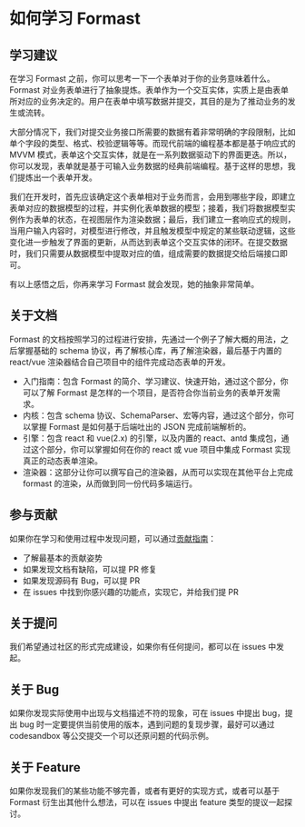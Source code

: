 # 如何学习 Formast

## 学习建议

在学习 Formast 之前，你可以思考一下一个表单对于你的业务意味着什么。Formast 对业务表单进行了抽象提炼。表单作为一个交互实体，实质上是由表单所对应的业务决定的。用户在表单中填写数据并提交，其目的是为了推动业务的发生或流转。

大部分情况下，我们对提交业务接口所需要的数据有着非常明确的字段限制，比如单个字段的类型、格式、校验逻辑等等。而现代前端的编程基本都是基于响应式的 MVVM 模式，表单这个交互实体，就是在一系列数据驱动下的界面更迭。所以，你可以发现，表单就是基于可输入业务数据的经典前端编程。基于这样的思想，我们提炼出一个表单开发。

我们在开发时，首先应该确定这个表单相对于业务而言，会用到哪些字段，即建立表单对应的数据模型的过程，并实例化表单数据的模型；接着，我们将数据模型实例作为表单的状态，在视图层作为渲染数据；最后，我们建立一套响应式的规则，当用户输入内容时，对模型进行修改，并且触发模型中规定的某些联动逻辑，这些变化进一步触发了界面的更新，从而达到表单这个交互实体的闭环。在提交数据时，我们只需要从数据模型中提取对应的值，组成需要的数据提交给后端接口即可。

有以上感悟之后，你再来学习 Formast 就会发现，她的抽象非常简单。

## 关于文档

Formast 的文档按照学习的过程进行安排，先通过一个例子了解大概的用法，之后掌握基础的 schema 协议，再了解核心库，再了解渲染器，最后基于内置的 react/vue 渲染器结合自己项目中的组件完成动态表单的开发。

- 入门指南：包含 Formast 的简介、学习建议、快速开始，通过这个部分，你可以了解 Formast 是怎样的一个项目，是否符合你当前业务的表单开发需求。
- 内核：包含 schema 协议、SchemaParser、宏等内容，通过这个部分，你可以掌握 Formast 是如何基于后端吐出的 JSON 完成前端解析的。
- 引擎：包含 react 和 vue(2.x) 的引擎，以及内置的 react、antd 集成包，通过这个部分，你可以掌握如何在你的 react 或 vue 项目中集成 Formast 实现真正的动态表单渲染。
- 渲染器：这部分让你可以撰写自己的渲染器，从而可以实现在其他平台上完成 formast 的渲染，从而做到同一份代码多端运行。


## 参与贡献

如果你在学习和使用过程中发现问题，可以通过[贡献指南](contribute.md)：

- 了解最基本的贡献姿势
- 如果发现文档有缺陷，可以提 PR 修复
- 如果发现源码有 Bug，可以提 PR
- 在 issues 中找到你感兴趣的功能点，实现它，并给我们提 PR

## 关于提问

我们希望通过社区的形式完成建设，如果你有任何提问，都可以在 issues 中发起。

## 关于 Bug

如果你发现实际使用中出现与文档描述不符的现象，可在 issues 中提出 bug，提出 bug 时一定要提供当前使用的版本，遇到问题的复现步骤，最好可以通过 codesandbox 等公交提交一个可以还原问题的代码示例。

## 关于 Feature

如果你发现我们的某些功能不够完善，或者有更好的实现方式，或者可以基于 Formast 衍生出其他什么想法，可以在 issues 中提出 feature 类型的提议一起探讨。
